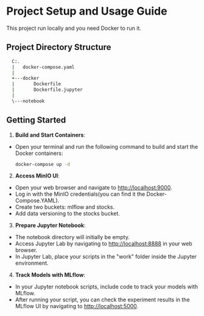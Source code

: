 # Project Setup and Usage Guide
This project run locally and you need Docker to run it.

## Project Directory Structure
```sh
  C:.
  |   docker-compose.yaml
  |   
  +---docker
  |       Dockerfile
  |       Dockerfile.jupyter
  |       
  \---notebook
```

## Getting Started
1. **Build and Start Containers**:
- Open your terminal and run the following command to build and start the Docker containers:
   ```sh
   docker-compose up -d
   ```
2. **Access MinIO UI**:
- Open your web browser and navigate to [http://localhost:9000](http://localhost:9000).
- Log in with the MinIO credentials(you can find it the Docker-Compose.YAML).
- Create two buckets: mlflow and stocks.
- Add data versioning to the stocks bucket.

3. **Prepare Jupyter Notebook**:
- The notebook directory will initially be empty.
- Access Jupyter Lab by navigating to [http://localhost:8888](http://localhost:8888) in your web browser.
- In Jupyter Lab, place your scripts in the "work" folder inside the Jupyter environment.

4. **Track Models with MLflow**:
- In your Jupyter notebook scripts, include code to track your models with MLflow.
- After running your script, you can check the experiment results in the MLflow UI by navigating to [http://localhost:5000](http://localhost:5000).

